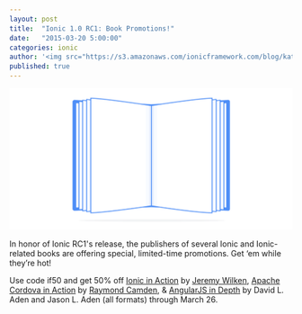 ```yaml
---
layout: post
title:  "Ionic 1.0 RC1: Book Promotions!"
date:   "2015-03-20 5:00:00"
categories: ionic
author: '<img src="https://s3.amazonaws.com/ionicframework.com/blog/katie-md.jpg" class="author-icon">Katie'
published: true
---
```


![Ionic in Action](/img/blog/book-header.png)

In honor of Ionic RC1's release, the publishers of several Ionic and Ionic-related books are offering special, limited-time promotions. Get ‘em while they’re hot!

<!-- more -->

Use code if50 and get 50% off [Ionic in Action](http://www.manning.com/wilken/) by [Jeremy Wilken](https://twitter.com/gnomeontherun), [Apache Cordova in Action](http://www.manning.com/camden/) by [Raymond Camden](https://twitter.com/raymondcamden), & [AngularJS in Depth](http://www.manning.com/aden/) by David L. Aden and Jason L. Aden (all formats) through March 26.

